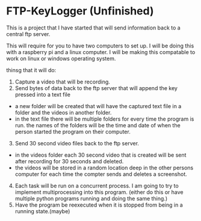 # FTP-KeyLogger (Unfinished)
This is a project that I have started that will send information back to a central ftp server.

This will require for you to have two computers to set up.
I will be doing this with a raspberry pi and a linux computer.
I will be  making this compatable to work on linux or windows operating system.

thinsg that it will do:
1. Capture a video that will be recording. 
2. Send bytes of data back to the ftp server that will append the key pressed into a text file
  - a new folder will be created that will have the captured text file in a folder and the videos in another folder.
  - in the text file there will be multiple folders for every time the program is run. the names of the folders 
    will be the time and date of when the person started the program on their computer.
3. Send 30 second video files back to the ftp server.
  - in the videos folder each 30 second video that is created will be sent after recording for 30 seconds and deleted. 
  - the videos will be stored in a random location deep in the other persons computer for each time the compter sends 
    and deletes a screenshot.
 4. Each task will be run on a concurrent process. I am going to try to implement multiprocessing into this program.
    (either do this or have multiple python programs running and doing the same thing.)
 5. Have the program be reexecuted when it is stopped from being in  a running state.(maybe)
